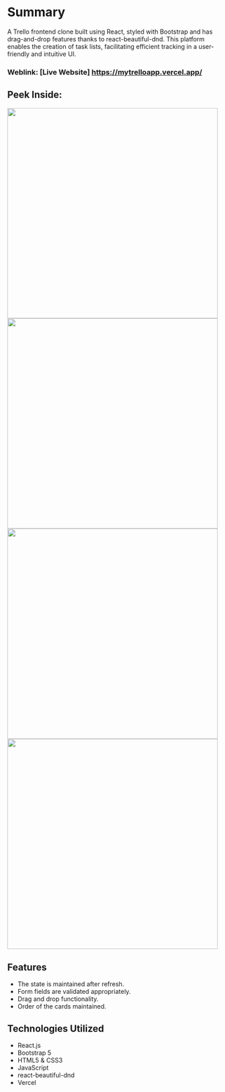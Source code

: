 # Summary
A Trello frontend clone built using React, styled with Bootstrap and has drag-and-drop features thanks to react-beautiful-dnd. This platform enables the creation of task lists, facilitating efficient tracking in a user-friendly and intuitive UI.

### Weblink: [Live Website] https://mytrelloapp.vercel.app/

## Peek Inside:
<img src="https://github.com/lookthisisaddy/Portfolio/blob/master/src/images/main.png" width=480/>
<img src="https://github.com/lookthisisaddy/Portfolio/blob/master/src/images/addcard.png" width=480/>
<img src="https://github.com/lookthisisaddy/Portfolio/blob/master/src/images/editcard.png" width=480/>
<img src="https://github.com/lookthisisaddy/Portfolio/blob/master/src/images/dnd.png" width=480/>

## Features
- The state is maintained after refresh.
- Form fields are validated appropriately.
- Drag and drop functionality.
- Order of the cards maintained.

## Technologies Utilized
- React.js
- Bootstrap 5
- HTML5 & CSS3
- JavaScript
- react-beautiful-dnd
- Vercel
